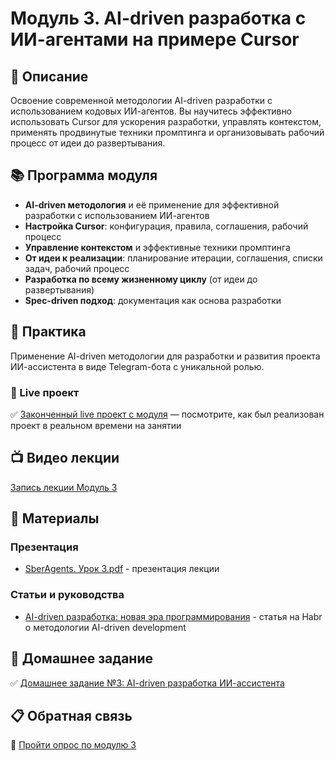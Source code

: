 # Модуль 3. AI-driven разработка с ИИ-агентами на примере Cursor

## 📖 Описание

Освоение современной методологии AI-driven разработки с использованием кодовых ИИ-агентов. Вы научитесь эффективно использовать Cursor для ускорения разработки, управлять контекстом, применять продвинутые техники промптинга и организовывать рабочий процесс от идеи до развертывания.

## 📚 Программа модуля

- **AI-driven методология** и её применение для эффективной разработки с использованием ИИ-агентов
- **Настройка Cursor**: конфигурация, правила, соглашения, рабочий процесс
- **Управление контекстом** и эффективные техники промптинга
- **От идеи к реализации**: планирование итерации, соглашения, списки задач, рабочий процесс
- **Разработка по всему жизненному циклу** (от идеи до развертывания)
- **Spec-driven подход**: документация как основа разработки

## 🎯 Практика

Применение AI-driven методологии для разработки и развития проекта ИИ-ассистента в виде Telegram-бота с уникальной ролью.

### 🔴 Live проект

✅ [Законченный live проект с модуля](live/) — посмотрите, как был реализован проект в реальном времени на занятии

## 📺 Видео лекции

[Запись лекции Модуль 3](https://bbb.tune-it.ru/playback/presentation/2.3/181f881e0def1260b62fbbccad1a6121cfee8dac-1761652142747)

## 📄 Материалы

### Презентация
- [SberAgents. Урок 3.pdf](slides/SberAgents.%20Урок%203.pdf) - презентация лекции

### Статьи и руководства
- [AI-driven разработка: новая эра программирования](https://habr.com/ru/articles/941934/) - статья на Habr о методологии AI-driven development

## 📝 Домашнее задание

✅ [Домашнее задание №3: AI-driven разработка ИИ-ассистента](homework/README.md)

## 📋 Обратная связь

📝 [Пройти опрос по модулю 3](https://forms.gle/29oV3MCJRpdUAzHt5)

